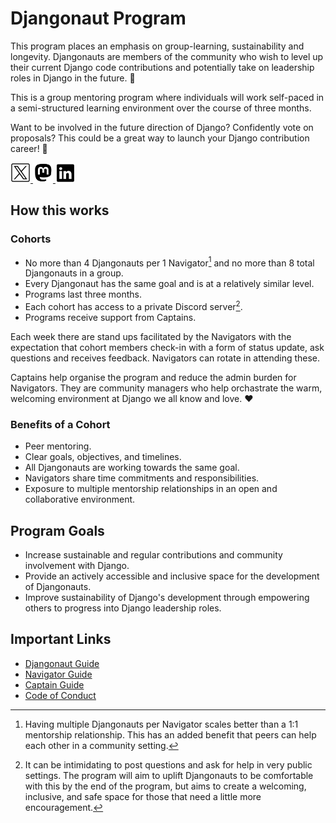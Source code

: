 # Djangonaut Program

This program places an emphasis on group-learning, sustainability and longevity. 
Djangonauts are members of the community who wish to level up their current Django 
code contributions and potentially take on leadership roles in Django in the 
future. :unicorn:

This is a group mentoring program where individuals will work self-paced in a 
semi-structured learning environment over the course of three months.

Want to be involved in the future direction of Django? Confidently vote on proposals? 
This could be a great way to launch your Django contribution career! :rocket:

<a href="https://twitter.com/djangonautspace">
  <picture>
    <source media="(prefers-color-scheme: dark)" srcset="assets/X-white.png"/>
    <source media="(prefers-color-scheme: light)" srcset="assets/X.png"/>
    <img alt="icon | X" src="assets/X.png" width="32px"/>
  </picture>
</a>
<a href="https://fosstodon.org/@djangonaut@indieweb.social">
  <picture>
    <source media="(prefers-color-scheme: dark)" srcset="assets/mastodon-white.png"/>
    <source media="(prefers-color-scheme: light)" srcset="assets/mastodon.png"/>
    <img alt="icon | Mastodon" src="assets/mastodon.png" width="32px"/>
  </picture>
</a>
<a href="https://www.linkedin.com/company/djangonaut-space/">
  <picture>
    <source media="(prefers-color-scheme: dark)" srcset="assets/linkedin-white.png"/>
    <source media="(prefers-color-scheme: light)" srcset="assets/linkedin.png"/>
    <img alt="icon | LinkedIn" src="assets/linkedin.png" width="32px"/>
  </picture>
</a>

## How this works

### Cohorts

- No more than 4 Djangonauts per 1 Navigator[^1] and no more than 8 total Djangonauts in 
  a group.
- Every Djangonaut has the same goal and is at a relatively similar level.
- Programs last three months.
- Each cohort has access to a private Discord server[^2].
- Programs receive support from Captains.

Each week there are stand ups facilitated by the Navigators with the expectation that 
cohort members check-in with a form of status update, ask questions and receives feedback. 
Navigators can rotate in attending these.

Captains help organise the program and reduce the admin burden for Navigators. They are 
community managers who help orchastrate the warm, welcoming environment at Django we all
know and love. :heart:
  
[^1]: Having multiple Djangonauts per Navigator scales better than a 1:1 mentorship 
  relationship. This has an added benefit that peers can help each other in a community 
  setting.
[^2]: It can be intimidating to post questions and ask for help in very public settings. 
  The program will aim to uplift Djangonauts to be comfortable with this by the end of the 
  program, but aims to create a welcoming, inclusive, and safe space for those that need a 
  little more encouragement.

### Benefits of a Cohort

- Peer mentoring.
- Clear goals, objectives, and timelines.
- All Djangonauts are working towards the same goal.
- Navigators share time commitments and responsibilities.
- Exposure to multiple mentorship relationships in an open and collaborative environment.


## Program Goals

- Increase sustainable and regular contributions and community involvement with Django.
- Provide an actively accessible and inclusive space for the development of Djangonauts.
- Improve sustainability of Django's development through empowering others to progress 
  into Django leadership roles.


## Important Links

- [Djangonaut Guide](djangonauts.md)
- [Navigator Guide](navigators.md)
- [Captain Guide](captains.md)
- [Code of Conduct](CODE_OF_CONDUCT.md)
